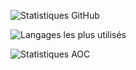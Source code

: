 
![Statistiques GitHub](https://github-readme-stats.vercel.app/api?username=mbido&show_icons=true&theme=radical)

![Langages les plus utilisés](https://github-readme-stats.vercel.app/api/top-langs/?username=mbido&layout=compact&theme=radical)

![Statistiques AOC](https://aoc-stats.vercel.app/api/card?username=mbido&totalStars=143&currentYearStars=28&currentDay=14&completedDays=14&currentYear=2024)
